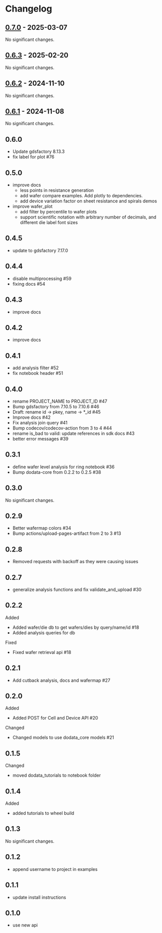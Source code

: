 # Changelog

<!-- towncrier release notes start -->

## [0.7.0](https://github.com/doplaydo/DoData_SDK/releases/v0.7.0) - 2025-03-07

No significant changes.


## [0.6.3](https://github.com/doplaydo/DoData_SDK/releases/v0.6.3) - 2025-02-20

No significant changes.


## [0.6.2](https://github.com/doplaydo/DoData_SDK/releases/v0.6.2) - 2024-11-10

No significant changes.


## [0.6.1](https://github.com/doplaydo/DoData_SDK/releases/v0.6.1) - 2024-11-08

No significant changes.


## 0.6.0

- Update gdsfactory 8.13.3
- fix label for plot #76

## 0.5.0

- improve docs 
    - less points in resistance generation
    - add wafer compare examples. Add plotly to dependencies.
    - add device variation factor on sheet resistance and spirals demos
- improve wafer_plot
    * add filter by percentile to wafer plots
    * support scientific notation with arbitrary number of decimals, and different die label font sizes

## 0.4.5

- update to gdsfactory 7.17.0

## 0.4.4

- disable multiprocessing #59
- fixing docs #54

## 0.4.3

- improve docs

## 0.4.2

- improve docs

## 0.4.1

- add analysis filter #52
- fix notebook header #51

## 0.4.0

- rename PROJECT_NAME to PROJECT_ID #47
- Bump gdsfactory from 7.10.5 to 7.10.6 #46
- Draft: rename id -> pkey, name -> *_id #45
- Improve docs #42
- Fix analysis join query #41
- Bump codecov/codecov-action from 3 to 4 #44
- rename is_bad to valid: update references in sdk docs #43
- better error messages #39

## 0.3.1

- define wafer level analysis for ring notebook #36
-  Bump dodata-core from 0.2.2 to 0.2.5 #38

## 0.3.0

No significant changes.


## 0.2.9

- Better wafermap colors #34
- Bump actions/upload-pages-artifact from 2 to 3 #13


## 0.2.8


- Removed requests with backoff as they were causing issues 

## 0.2.7

- generalize analysis functions and fix validate_and_upload #30


## 0.2.2

Added

- Added wafer/die db to get wafers/dies by query/name/id #18
- Added analysis queries for db 

Fixed

- Fixed wafer retrieval api #18

## 0.2.1

- Add cutback analysis, docs and wafermap #27

## 0.2.0

Added

- Added POST for Cell and Device API #20


Changed

- Changed models to use dodata_core models #21


## 0.1.5


Changed

- moved dodata_tutorials to notebook folder 

## 0.1.4


Added

- added tutorials to wheel build 

## 0.1.3

No significant changes.


## 0.1.2

- append username to project in examples

## 0.1.1

- update install instructions


## 0.1.0

- use new api
